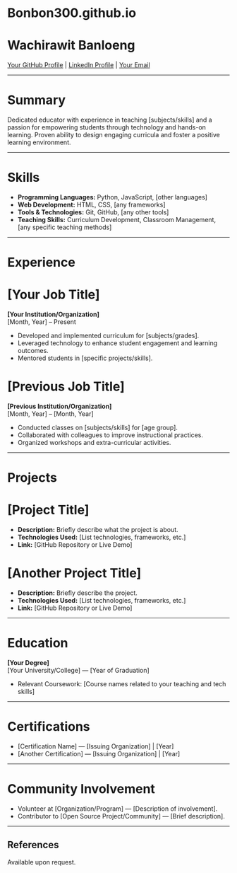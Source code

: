 # Bonbon300.github.io
# Wachirawit Banloeng

[Your GitHub Profile](https://github.com/yourusername) | [LinkedIn Profile](https://www.linkedin.com/in/yourprofile) | [Your Email](mailto:youremail@example.com)

---

# Summary

Dedicated educator with experience in teaching [subjects/skills] and a passion for empowering students through technology and hands-on learning. Proven ability to design engaging curricula and foster a positive learning environment.

---

# Skills

- **Programming Languages:** Python, JavaScript, [other languages]
- **Web Development:** HTML, CSS, [any frameworks]
- **Tools & Technologies:** Git, GitHub, [any other tools]
- **Teaching Skills:** Curriculum Development, Classroom Management, [any specific teaching methods]

---

# Experience

# [Your Job Title]  
**[Your Institution/Organization]**  
[Month, Year] – Present

- Developed and implemented curriculum for [subjects/grades].
- Leveraged technology to enhance student engagement and learning outcomes.
- Mentored students in [specific projects/skills].

# [Previous Job Title]  
**[Previous Institution/Organization]**  
[Month, Year] – [Month, Year]

- Conducted classes on [subjects/skills] for [age group].
- Collaborated with colleagues to improve instructional practices.
- Organized workshops and extra-curricular activities.

---

# Projects

# [Project Title]  
- **Description:** Briefly describe what the project is about.
- **Technologies Used:** [List technologies, frameworks, etc.]
- **Link:** [GitHub Repository or Live Demo]

# [Another Project Title]  
- **Description:** Briefly describe the project.
- **Technologies Used:** [List technologies, frameworks, etc.]
- **Link:** [GitHub Repository or Live Demo]

---

# Education

**[Your Degree]**  
[Your University/College] — [Year of Graduation]

- Relevant Coursework: [Course names related to your teaching and tech skills]

---

# Certifications

- [Certification Name] — [Issuing Organization] | [Year]
- [Another Certification] — [Issuing Organization] | [Year]

---

# Community Involvement

- Volunteer at [Organization/Program] — [Description of involvement].
- Contributor to [Open Source Project/Community] — [Brief description].

---

## References

Available upon request.
